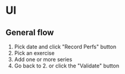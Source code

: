 # UI

## General flow
1. Pick date and click "Record Perfs" button
2. Pick an exercise
3. Add one or more series
4. Go back to 2. or click the "Validate" button
